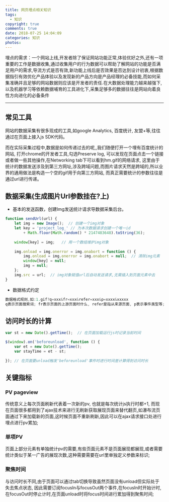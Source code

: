 ```yaml
---
title: 网页埋点相关知识
tags:
  - 知识
copyright: true
comments: true
date: 2018-07-25 14:04:09
categories: 知识
photos:
---
```


埋点的需求：一个网站上线,开发者除了保证网站功能正常,体验优好之外,还有一项重要的工作是数据收集,通过收集用户的行为数据可以帮助了解网站的功能是否满足用户的需求,导流方式是否有效,新功能上线后是否效果是否达到设计初衷,根据数据指引有效优化产品体验以及发现新的产品方向是产品经理的必备技能,而如何采集准确并且足够的网站数据则应该是开发者的责任.在大数据处理能力越来越强下,以及机器学习等依赖数据哺育的工具进化下,采集足够多的数据往往是网站向着良性方向进化的必备条件

---

<!-- more -->

## 常见工具

网站的数据采集有很多现成的工具,如google Analytics, 百度统计, 友盟+等,往往通过在页面上接入js SDK代码。

而在实际采集过程中,数据是如何传递过去的呢,,我们随便打开一个埋有百度统计的网站, 打开chrome的开发者工具,勾选Preserve log,
可以发现在页面点击一个链接或者做一些其他操作,在Networking tab下可以看到hm.gif的网络请求, 这里由于统计的数据发送涉及到第三方网址,涉及跨域问题,而图片请求天然是跨域的,所以业界的通用做法是构造一个空的gif用于向第三方网站, 而真正需要统计的参数往往是通过url进行传递。

## 数据采集(生成图片Url参数挂在?上)

- 基本的发送函数，创建Img发送统计请求导数据采集后台。
```javascript
function sendUrl(url) {
    let img = new Image();  // 创建一个img对象
    let key = 'project_log_' // 为本次数据请求创建一个唯一id
        + Math.floor(Math.random() * 2147483648).toString(36); 
 
    window[key] = img;   // 用一个数组维护img对象
 
    img.onload = img.onerror = img.onabort = function () {
        img.onload = img.onerror = img.onabort = null;  // 清除img元素
        window[key] = null;
        img = null;  
    };
    img.src = url;  // img对象赋值url后自动发送请求,无需插入到页面元素中去
}
```

- 数据格式约定
```javascript
数据格式规则,如:1.gif?q=xxx&fr=xxx&refer=xxx&p=xxxx&xxxxx
q表示页面搜索词; fr表示页面的上游页面时什么, refer是指从来源页面, p表示事件类型等;
```

## 访问时长的计算
```javascript
var st = new Date().getTime();  // 在页面加载运行js时记录当前时间

$(window).on('beforeunload', function () {
    var et = new Date().getTime();
    var stayTime = et - st;
    
}); // 在页面要unload触发'beforeunload'事件时进行时间差计算得到访问时长
```

## 关键指标
### PV pageview

传统意义上每次页面刷新代表着一次新的pv, 也就是每次统计js执行时都+1, 而现在页面很多都用到了ajax技术来进行无刷新获取展现页面来替代翻页,如瀑布流页面通过下来加载新的页面,这时候页面不重新刷新,因此可以在ajax请求接口处进行埋点进行pv累加;

### 单项PV

页面上部分元素有单独统计pv的需要,有些页面元素不是页面展现都展现,或者需要统计类似于某一广告的展现次数,这种需要需要在url里单独定义参数来标识;

### 聚焦时间

与访问时长不同,由于页面可以通过tab切换导致虽然页面没有unload但实际处于失去焦点状态, 因此需要订阅focusIn与focusOut两个事件,在focusIn时开始计时, 在focusOut时停止计时,在页面unload时将focus时间进行累加得到聚焦时间;